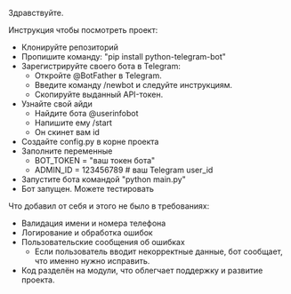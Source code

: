 Здравствуйте.

Инструкция чтобы посмотреть проект:

- Клонируйте репозиторий
- Пропишите команду: "pip install python-telegram-bot"
- Зарегистрируйте своего бота в Telegram:
    - Откройте @BotFather в Telegram.
    - Введите команду /newbot и следуйте инструкциям.
    - Скопируйте выданный API-токен.
- Узнайте свой айди
    - Найдите бота @userinfobot
    - Напишите ему /start
    - Он скинет вам id
- Создайте config.py в корне проекта
- Заполните переменные
    - BOT_TOKEN = "ваш токен бота"
    - ADMIN_ID = 123456789 # ваш Telegram user_id
- Запустите бота командой "python main.py"
- Бот запущен. Можете тестировать

Что добавил от себя и этого не было в требованиях:

- Валидация имени и номера телефона
- Логирование и обработка ошибок
- Пользовательские сообщения об ошибках
    - Если пользователь вводит некорректные данные, бот сообщает, что именно нужно исправить.
- Код разделён на модули, что облегчает поддержку и развитие проекта.